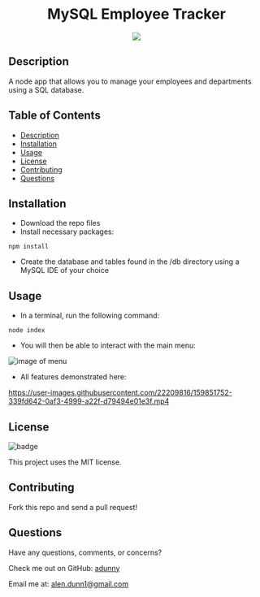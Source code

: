 <h1 align="center">MySQL Employee Tracker</h1>
  
<p align="center">
  <img src="https://img.shields.io/badge/license-MIT-blue"/>
</p>
  
## Description
A node app that allows you to manage your employees and departments using a SQL database.
  
## Table of Contents
- [Description](#description)
- [Installation](#installation)
- [Usage](#usage)
- [License](#license)
- [Contributing](#contributing)
- [Questions](#questions)
  
## Installation 
- Download the repo files
- Install necessary packages:
```
npm install
```
- Create the database and tables found in the /db directory using a MySQL IDE of your choice
  
## Usage

- In a terminal, run the following command:
```
node index
```
- You will then be able to interact with the main menu:

![image of menu](https://i.imgur.com/8dQ79Cu.png)

- All features demonstrated here:

https://user-images.githubusercontent.com/22209816/159851752-339fd642-0af3-4999-a22f-d79494e01e3f.mp4

  
## License
![badge](https://img.shields.io/badge/license-MIT-blue)
  
This project uses the MIT license.
  
  
## Contributing
Fork this repo and send a pull request!
  
## Questions
Have any questions, comments, or concerns?
  
Check me out on GitHub: [adunny](https://github.com/adunny)
  
Email me at: [alen.dunn1@gmail.com](alen.dunn1@gmail.com)



